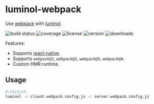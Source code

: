 # luminol-webpack

Use [webpack] with [luminol].

![build status](http://img.shields.io/travis/metalabdesign/luminol-webpack/master.svg?style=flat)
![coverage](http://img.shields.io/codecov/c/github/metalabdesign/luminol-webpack/master.svg?style=flat)
![license](http://img.shields.io/npm/l/luminol-webpack.svg?style=flat)
![version](http://img.shields.io/npm/v/luminol-webpack.svg?style=flat)
![downloads](http://img.shields.io/npm/dm/luminol-webpack.svg?style=flat)

Features:

- Supports [react-native].
- Supports `webpack@1`, `webpack@2`, `webpack@3`, `webpack@4`.
- Custom HMR runtime.

## Usage

```sh
#!/bin/sh
luminol -c client.webpack.config.js -c server.webpack.config.js
```

[luminol]: https://github.com/metalabdesign/luminol
[webpack]: https://webpack.github.io/
[dev-server]: https://webpack.github.io/docs/webpack-dev-server.html
[react-native]: https://github.com/facebook/react-native
